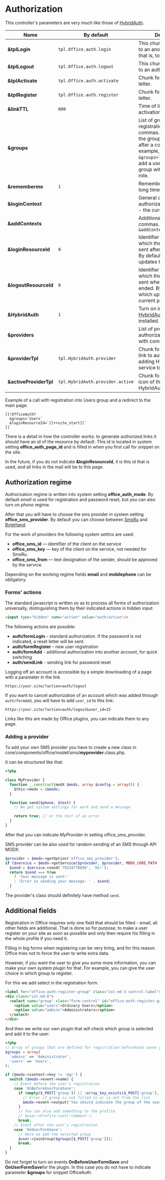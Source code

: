 # Authorization

This controller's parameters are very much like those of [HybridAuth][1].

Name                   | By default                       | Description
-----------------------|----------------------------------|-------------------------------------------------------------------------------------------------------------------------------------------------------------------------------------------------------
**&tplLogin**          | `tpl.Office.auth.login`          | This chunk will be shown to an anonymous user, that is, to any guest.
**&tplLogout**         | `tpl.Office.auth.logout`         | This chunk will be shown to an authorized user.
**&tplActivate**       | `tpl.Office.auth.activate`       | Chunk for activation letter.
**&tplRegister**       | `tpl.Office.auth.register`       | Chunk for registration letter.
**&linkTTL**           | `600`                            | Time of life of a profile activation link in seconds.
**&groups**            |                                  | List of groups for a user registration, with commas. User's role in the group can be written after a colon. For example, ``&groups=`Users:1` `` will add a user to "Users" group with a "member" role.
**&rememberme**        | `1`                              | Remembers a user for a long time. On by default.
**&loginContext**      |                                  | General context for authorization. By default - the current one.
**&addContexts**       |                                  | Additional contexts, with commas. For example, ``&addContexts=`web,ru,en` ``
**&loginResourceId**   | `0`                              | Identifier of a resource to which the user will be sent after authorization. By default it is 0, which updates the current page.
**&logoutResourceId**  | `0`                              | Identifier of a resource to which the user will be sent when the session is ended. By default it is 0, which updates the current page.
**&HybridAuth**        | `1`                              | Turn on integration with [HybridAuth][1], if it is installed.
**&providers**         |                                  | List of providers of authorization [HybridAuth][1], with commas.
**&providerTpl**       | `tpl.HybridAuth.provider`        | Chunk for output of the link to authorization or adding HybridAuth service to the account.
**&activeProviderTpl** | `tpl.HybridAuth.provider.active` | Chunk for output of an icon of the added HybridAuth service.

Example of a call with registration into Users group and a redirect to the main page:

```modx
[[!OfficeAuth?
  &groups=`Users`
  &loginResourceId=`[[++site_start]]`
]]
```

There is a detail in how the controller works: to generate authorized links it should have an id of the resource by default.
This id is located in system setting **office_auth_page_id** and is filled in when you first call for snippet on the site.

In the future, if you do not indicate **&loginResourceId**, it is this id that is used, and all links in the mail will be to this page.

## Authorization regime

Authorization regime is written into system setting **office_auth_mode**.
By default *email* is used for registration and password reset, but you can also turn on *phone* regime.

After that you will have to choose the sms provider in system setting **office_sms_provider**.
By default you can choose between [SmsRu][2] and [ByteHand][3].

For the work of providers the following system settins are used:

- **office_sms_id** — identifier of the client on the service
- **office_sms_key** — key of the client on the service, not needed for SmsRu.
- **office_sms_from** — text designation of the sender, should be approved by the service.

Depending on the working regime fields **email** and **mobilephone** can be obligatory.

### Forms' actions

The standard javascript is written so as to process all forms of authorization universally,
distinguishing them by their indicated actions in hidden input:

```html
<input type="hidden" name="action" value="auth/action"/>
```

The following actions are possible:

- **auth/formLogin** - standard authorization. If the password is not indicated, a reset letter will be sent.
- **auth/formRegister** - new user registration
- **auth/formAdd** - additional authorization into another account, for quick switching
- **auth/sendLink** - sending link for password reset

Logging off an account is accessible by a simple downloading of a page with a parameter in the link.

```
https://your.site/?action=auth/logout
```

If you want to cancel authorization of an account which was added through `auth/formAdd`, you will have to add `user_id` to this link:

```
https://your.site/?action=auth/logout&user_id=15
```

Links like this are made by Office plugins, you can indicate them to any page.

### Adding a provider

To add your own SMS provider you have to create a new class in core/components/office/model/sms/**myprovider**.class.php.

It can be structured like that:

```php
<?php

class MyProvider {
  function __construct(modX $modx, array $config = array()) {
    $this->modx = &$modx;
  }

  function send($phone, $text) {
    // We get system settings for work and send a message

    return true; // or the text of an error
  }
}
```

After that you can indicate *MyProvider* in setting office_sms_provider.

SMS provider can be also used for random sending of an SMS through API MODX:

```php
$provider = $modx->getOption('office_sms_provider');
if ($service = $modx->getService($provider, $provider, MODX_CORE_PATH . 'components/office/model/sms/')) {
  $send = $service->send('79234778899', 'Hi!');
  return $send === true
    ? 'Your message is sent!'
    : 'Error in sending your message: ' . $send;
  }
```

The provider's class should definitely have method `send`.

## Additional fields

Registration in Office requires only one field that should be filled - email, all other fields are additional.
That is done so for purpose, to make a user register on your site as soon as possible and only then require his filling in the whole profile if you need it.

Filling in big forms when registering can be very tiring, and for this reason Office tries not to force the user to write extra data.

However, if you want the user to give you some more information, you can make your own system plugin for that.
For example, you can give the user choice in which group to register.

For this we add select in the registration form:

```html
<label for="office-auth-register-group" class="col-md-3 control-label">Группа</label>
<div class="col-md-8">
  <select name="group" class="form-control" id="office-auth-register-group">
    <option value="users">Ordinary Users</option>
    <option value="admins">Administrators</option>
  </select>
</div>
```

And then we write our own plugin that will check which group is selected and add it to the user:

```php
<?php
// Array of groups that are defined for registration beforehand saves you from data replacement in sending the form
$groups = array(
  'admins' => 'Administrator',
  'users' => 'Users',
);

if ($modx->context->key != 'mgr') {
  switch ($modx->event->name) {
    // Event before the user's registration
    case 'OnBeforeUserFormSave':
      if (empty($_POST['group']) || !array_key_exists($_POST['group'], $groups)) {
        // Error if group is not filled in or is not from the list
        $modx->event->output('You should indicate the group of the user!');
      }
      // You can also add something to the profile
      // $user->Profile->set('comment');
      break;
    // Event after the user's registration
    case 'OnUserFormSave':
      // Here we add the selected group
      $user->joinGroup($groups[$_POST['group']]);
      break;
  }
}
```

Do not forget to turn on events **OnBeforeUserFormSave** and **OnUserFormSave**for the plugin.
In this case you do not have to indicate parameter **&groups** for snippet OfficeAuth.

[1]: /components/hybridauth/snippets/hybridauth
[2]: http://sms.ru
[3]: http://bytehand.com
